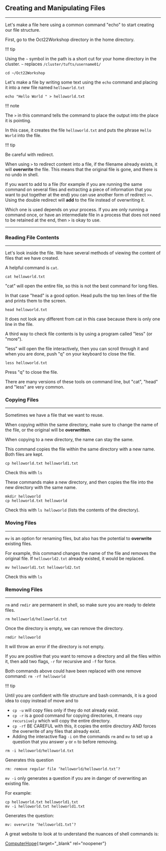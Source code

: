 ## Creating and Manipulating Files
----------------------------------

Let's make a file here using a common command "echo" to start creating our file structure.

First, go to the Oct22Workshop directory in the home directory.

!!! tip

  Using the `~` symbol in the path is a short cut for your home directory in the cluster.
  `~` replaces `/cluster/tufts/username01/`


```
cd ~/Oct22Workshop
```

  
Let's make a file by writing some text using the `echo` command and placing it into a new file named `helloworld.txt`


```
echo "Hello World " > helloworld.txt

```

!!! note

  The `>` in this command tells the command to place the output into the place it is pointing. 
  
  In this case, it creates the file `helloworld.txt` and puts the phrase `Hello World` into the file. 


!!! tip

  Be careful with redirect.

  When using `>` to redirect content into a file, if the filename already exists, it will **overwrite** the file. This means that the original file is gone, and there is no undo in shell.

  If you want to add to a file (for example if you are running the same command on several files and extracting a piece of information that you want to put together at the end) you can use another form of redirect `>>`. Using the double redirect will **add** to the file instead of overwriting it.

  Which one is used depends on your process. If you are only running a command once, or have an intermediate file in a process that does not need to be retained at the end, then `>` is okay to use.




-------------------------

### Reading File Contents
---------------------------

Let's look inside the file. We have several methods of viewing the content of files that we have created.

A helpful command is `cat`.

```
cat helloworld.txt
```

"cat" will open the entire file, so this is not the best command for long files.

In that case "head" is a good option. Head pulls the top ten lines of the file and prints them to the screen.

```
head helloworld.txt
```

It does not look any different from cat in this case because there is only one line in the file.

A third way to check file contents is by using a program called "less" (or "more").

"less" will open the file interactively, then you can scroll through it and when you are done, push "q" on your keyboard to close the file.

```
less helloworld.txt
```

Press "q" to close the file.

There are many versions of these tools on command line, but "cat", "head" and "less" are very common.


### Copying Files
------------------

Sometimes we have a file that we want to reuse.

When copying within the same directory, make sure to change the name of the file, or the original will be **overwritten**.

When copying to a new directory, the name can stay the same.

This command copies the file within the same directory with a new name. Both files are kept.

```
cp helloworld.txt helloworld1.txt
```
Check this with `ls`

These commands make a new directory, and then copies the file into the new directory with the same name.

```
mkdir helloworld
cp helloworld.txt helloworld
```

Check this with `ls helloworld` (lists the contents of the directory).

### Moving Files
---------------------------

`mv` is an option for renaming files, but also has the potential to **overwrite** existing files.

For example, this command changes the name of the file and removes the original file. If `helloworld2.txt` already existed, it would be replaced.

```
mv helloworld1.txt helloworld2.txt
```

Check this with `ls`

### Removing Files
---------------------------

`rm` and `rmdir` are permanent in shell, so make sure you are ready to delete files.

```
rm helloworld/helloworld.txt
```

Once the directory is empty, we can remove the directory.

```
rmdir helloworld
```

It will throw an error if the directory is not empty.

If you are positive that you want to remove a directory and all the files within it, then add two flags, `-r` for recursive and `-f` for force.

Both commands above could have been replaced with one remove command: `rm -rf helloworld`

!!! tip

  Until you are confident with file structure and bash commands, it is a good idea to copy instead of move and to 
  * `cp -u` will copy files only if they do not already exist.
  * `cp -r` is a good command for copying directories, it means `copy recursively` which will copy the entire directory.
  * `cp -rf` BE CAREFUL with this, it copies the entire directory AND forces the overwrite of any files that already exist.
  * Adding the interactive flag `-i` on the commands `rm` and `mv` to set up a question that you answer `y` or `n` to before removing.


```
rm -i helloworld/helloworld.txt
```

Generates this question
```
rm: remove regular file ‘helloworld/helloworld.txt’?
```

`mv -i` only generates a question if you are in danger of overwriting an existing file.

For example:

```
cp helloworld.txt helloworld1.txt
mv -i helloworld.txt helloworld1.txt
```
Generates the question:

```
mv: overwrite ‘helloworld1.txt’?
```

A great website to look at to understand the nuances of shell commands is:

[ComputerHope](https://www.computerhope.com/unix.htm){:target="_blank" rel="noopener"}


